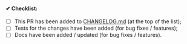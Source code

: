 <!--
Thank you for your pull request. Please provide a description above and review
the requirements below.

Bug fixes and new features should include tests.
-->

<!-- _Please make sure to review and check all of these items:_ -->

#### ✔ Checklist:
<!-- Remove items that do not apply. For completed items, change [ ] to [x]. -->

- [ ] This PR has been added to [CHANGELOG.md](https://github.com/mgrachev/dotenv-linter/blob/master/CHANGELOG.md) (at the top of the list);
- [ ] Tests for the changes have been added (for bug fixes / features);
- [ ] Docs have been added / updated (for bug fixes / features).

<!-- _NOTE: these things are not required to open a PR and can be done afterwards / while the PR is open._ -->
